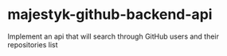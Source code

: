 # majestyk-github-backend-api
Implement an api that will search through GitHub users and their repositories list 
